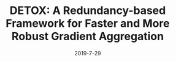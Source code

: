 ---
title: "DETOX: A Redundancy-based Framework for Faster and More Robust Gradient Aggregation"
excerpt: 'Shashank Rajput\*, Hongyi Wang\*, Zachary Charles, Dimitris Papailiopoulos \[[arXiv](https://arxiv.org/abs/1907.12205)\]'
date: 2019-7-29
venue: 'arXiv'
pubtype: 'preprints'
excerpt_separator: ""
---